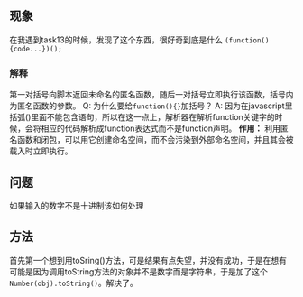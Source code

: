 ## 现象

在我遇到task13的时候，发现了这个东西，很好奇到底是什么
`(function(){code...})();`


### 解释

第一对括号向脚本返回未命名的匿名函数，随后一对括号立即执行该函数，括号内为匿名函数的参数。
Q: 为什么要给`function(){}`加括号？
A: 因为在javascript里括弧()里面不能包含语句，所以在这一点上，解析器在解析function关键字的时候，会将相应的代码解析成function表达式而不是function声明。
**作用：**
利用匿名函数和闭包，可以用它创建命名空间，而不会污染到外部命名空间，并且其会被载入时立即执行。

## 问题

如果输入的数字不是十进制该如何处理

## 方法

首先第一个想到用toSring()方法，可是结果有点失望，并没有成功，于是在想有可能是因为调用toString方法的对象并不是数字而是字符串，于是加了这个`Number(obj).toString()`。解决了。


